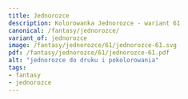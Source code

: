 ```yaml
---
title: Jednorozce
description: Kolorowanka Jednorozce - wariant 61
canonical: /fantasy/jednorozce/
variant_of: jednorozce
image: /fantasy/jednorozce/61/jednorozce-61.svg
pdf: /fantasy/jednorozce/61/jednorozce-61.pdf
alt: "jednorozce do druku i pokolorowania"
tags:
- fantasy
- jednorozce
---
```

